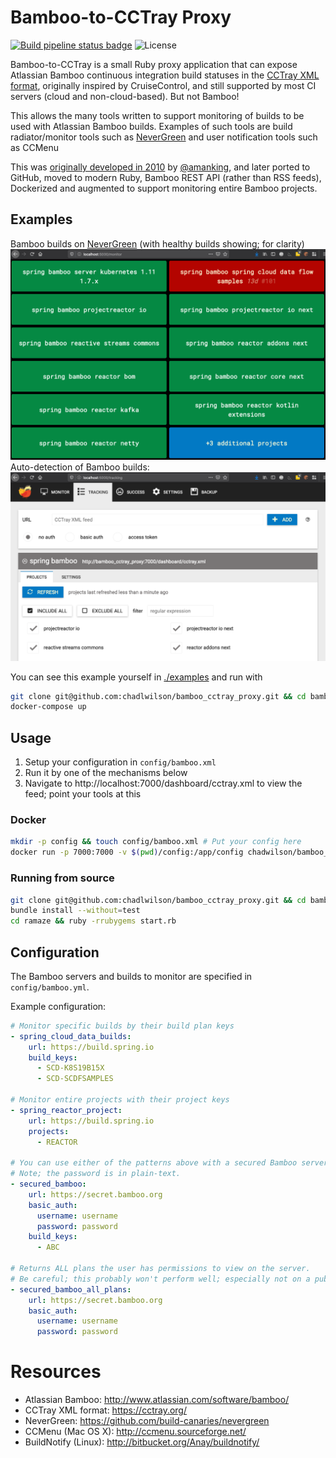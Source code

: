 # Bamboo-to-CCTray Proxy

[![Build pipeline status badge](https://github.com/chadlwilson/bamboo_cctray_proxy/workflows/Ruby/badge.svg)](https://github.com/chadlwilson/bamboo_cctray_proxy/actions) ![License](https://img.shields.io/github/license/chadlwilson/bamboo_cctray_proxy)

Bamboo-to-CCTray is a small Ruby proxy application that can expose Atlassian Bamboo continuous integration build statuses 
in the [CCTray XML format](https://cctray.org/), originally inspired by CruiseControl, and still supported by 
most CI servers (cloud and non-cloud-based). But not Bamboo!

This allows the many tools written to support monitoring of builds to be used with Atlassian Bamboo builds. 
Examples of such tools are build radiator/monitor tools such as [NeverGreen](https://github.com/build-canaries/nevergreen)
and user notification tools such as CCMenu

This was [originally developed in 2010](http://bitbucket.org/amanking/to_cctray/) by [@amanking](https://github.com/amanking), 
and later ported to GitHub, moved to modern Ruby, Bamboo REST API (rather than RSS feeds), Dockerized and augmented
to support monitoring entire Bamboo projects.

## Examples

Bamboo builds on [NeverGreen](https://github.com/build-canaries/nevergreen) (with healthy builds showing; for clarity)
![Example Monitor page](examples/screenshot_nevergreen_dashboard.png)
Auto-detection of Bamboo builds:
![Example Tracking page](examples/screenshot_nevergreen_tracking.png)

You can see this example yourself in [./examples](./examples/docker-compose.yml) and run with
```bash
git clone git@github.com:chadlwilson/bamboo_cctray_proxy.git && cd bamboo_cctray_proxy.git/examples
docker-compose up
```

## Usage

1. Setup your configuration in `config/bamboo.xml`
1. Run it by one of the mechanisms below
1. Navigate to http://localhost:7000/dashboard/cctray.xml to view the feed; point your tools at this

### Docker

```bash
mkdir -p config && touch config/bamboo.xml # Put your config here
docker run -p 7000:7000 -v $(pwd)/config:/app/config chadwilson/bamboo_cctray_proxy:latest
```

### Running from source

```bash
git clone git@github.com:chadlwilson/bamboo_cctray_proxy.git && cd bamboo_cctray_proxy
bundle install --without=test
cd ramaze && ruby -rrubygems start.rb
```

## Configuration

The Bamboo servers and builds to monitor are specified in `config/bamboo.yml`. 

Example configuration:
```yaml
# Monitor specific builds by their build plan keys
- spring_cloud_data_builds:
    url: https://build.spring.io
    build_keys:
      - SCD-K8S19B15X
      - SCD-SCDFSAMPLES

# Monitor entire projects with their project keys
- spring_reactor_project:
    url: https://build.spring.io
    projects:
      - REACTOR

# You can use either of the patterns above with a secured Bamboo server
# Note; the password is in plain-text.
- secured_bamboo:
    url: https://secret.bamboo.org
    basic_auth:
      username: username
      password: password
    build_keys:
      - ABC

# Returns ALL plans the user has permissions to view on the server.
# Be careful; this probably won't perform well; especially not on a public server!
- secured_bamboo_all_plans:
    url: https://secret.bamboo.org
    basic_auth:
      username: username
      password: password
```

# Resources

* Atlassian Bamboo: http://www.atlassian.com/software/bamboo/
* CCTray XML format: https://cctray.org/
* NeverGreen: https://github.com/build-canaries/nevergreen
* CCMenu (Mac OS X): http://ccmenu.sourceforge.net/
* BuildNotify (Linux): http://bitbucket.org/Anay/buildnotify/
